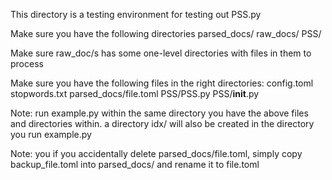 This directory is a testing environment for testing out PSS.py

Make sure you have the following directories
  parsed_docs/
  raw_docs/
  PSS/

Make sure raw_doc/s has some one-level directories with files in them
  to process

Make sure you have the following files in the right directories:
  config.toml
  stopwords.txt
  parsed_docs/file.toml
  PSS/PSS.py
  PSS/__init__.py

Note: run example.py within the same directory you have the above
  files and directories within.  a directory idx/ will also be 
  created in the directory you run example.py

Note: you if you accidentally delete parsed_docs/file.toml, simply
  copy backup_file.toml into parsed_docs/ and rename it to file.toml

